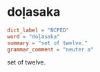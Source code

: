 # doḷasaka

``` toml
dict_label = "NCPED"
word = "doḷasaka"
summary = "set of twelve."
grammar_comment = "neuter a"
```

set of twelve.

